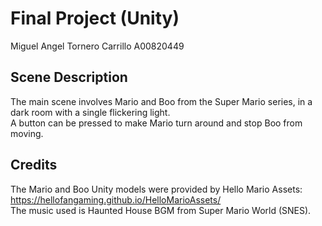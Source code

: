 # Final Project (Unity)
Miguel Angel Tornero Carrillo A00820449
## Scene Description
The main scene involves Mario and Boo from the Super Mario series, in a dark room with a single flickering light.  
A button can be pressed to make Mario turn around and stop Boo from moving.
## Credits
The Mario and Boo Unity models were provided by Hello Mario Assets: <https://hellofangaming.github.io/HelloMarioAssets/>  
The music used is Haunted House BGM from Super Mario World (SNES).